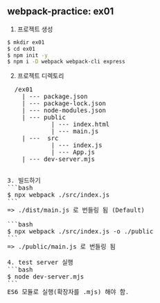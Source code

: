 ## webpack-practice: ex01
1. 프로젝트 생성
```bash
$ mkdir ex01
$ cd ex01
$ npm init -y
$ npm i -D webpack webpack-cli express
```

2. 프로젝트 디렉토리
<pre>
  /ex01
    | --- package.json
    | --- package-lock.json
    | --- node-modules.json
    | --- public
            | --- index.html  
            | --- main.js  
    | ---  src
            | --- index.js
            | --- App.js
    | --- dev-server.mjs
<pre>

3. 빌드하기
```bash
$ npx webpack ./src/index.js
```
=> ./dist/main.js 로 번들링 됨 (Default)

```bash
$ npx webpack ./src/index.js -o ./public
```
=> ./public/main.js 로 번들링 됨

4. test server 실행
```bash
$ node dev-server.mjs
```
ES6 모듈로 실행(확장자를 .mjs) 해야 함.


